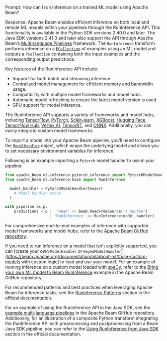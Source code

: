 Prompt:
How can I run inference on a trained ML model using Apache Beam?

Response:
Apache Beam enables efficient inference on both local and remote ML models within your pipelines through the RunInference API. This functionality is available in the Python SDK versions 2.40.0 and later. The Java SDK versions 2.41.0 and later also support the API through Apache Beam’s [Multi-language Pipelines](https://beam.apache.org/documentation/programming-guide/#multi-language-pipelines) framework. The `RunInference` transform performs inference on a [`PCollection`](https://beam.apache.org/documentation/programming-guide/#pcollections) of examples using an ML model and outputs a `PCollection` containing both the input examples and the corresponding output predictions.

Key features of the RunInference API include:
* Support for both batch and streaming inference.
* Centralized model management for efficient memory and bandwidth usage.
* Compatibility with multiple model frameworks and model hubs.
* Automatic model refreshing to ensure the latest model version is used.
* GPU support for model inference.

The RunInference API supports a variety of frameworks and model hubs, including [TensorFlow](https://www.tensorflow.org/), [PyTorch](https://pytorch.org/), [Scikit-learn](https://scikit-learn.org/), [XGBoost](https://xgboost.ai/), [Hugging Face](https://huggingface.co/), [TensorFlow Hub](https://www.tensorflow.org/hub), [Vertex AI](https://cloud.google.com/vertex-ai), [TensorRT](https://developer.nvidia.com/tensorrt), and [ONNX](https://onnx.ai/). Additionally, you can easily integrate custom model frameworks.

To import a model into your Apache Beam pipeline, you'll need to configure the [`ModelHandler`](https://beam.apache.org/releases/pydoc/current/apache_beam.ml.inference.base.html#apache_beam.ml.inference.base.ModelHandler) object, which wraps the underlying model and allows you to set necessary environment variables for inference.

Following is an example importing a `Pytorch` model handler to use in your pipeline:

```python
from apache_beam.ml.inference.pytorch_inference import PytorchModelHandlerTensor
from apache_beam.ml.inference.base import RunInference

  model_handler = PytorchModelHandlerTensor(
    # Model handler setup
  )

with pipeline as p:
    predictions = p |  'Read' >> beam.ReadFromSource('a_source')
                    | 'RunInference' >> RunInference(model_handler)
```

For comprehensive end-to-end examples of inference with supported model frameworks and model hubs, refer to the [Apache Beam GitHub repository](https://github.com/apache/beam/tree/master/sdks/python/apache_beam/examples/inference).

If you need to run inference on a model that isn't explicitly supported, you can [create your own `ModelHandler` or `KeyedModelHandler`](https://beam.apache.org/documentation/ml/about-ml/#use-custom-models with custom logic] to load and use your model. For an example of running inference on a custom model loaded with [spaCy](https://spacy.io/), refer to the [Bring your own ML model to Beam RunInference](https://github.com/apache/beam/blob/master/examples/notebooks/beam-ml/run_custom_inference.ipynb) example in the Apache Beam GitHub repository.

For recommended patterns and best practices when leveraging Apache Beam for inference tasks, see the [RunInference Patterns](https://beam.apache.org/documentation/ml/about-ml/#runinference-patterns) section in the official documentation.

For an example of using the RunInference API in the Java SDK, see the [example multi-language pipelines](https://github.com/apache/beam/tree/master/examples/multi-language) in the Apache Beam GitHub repository. Additionally, for an illustration of a composite Python transform integrating the RunInference API with preprocessing and postprocessing from a Beam Java SDK pipeline, you can refer to the [Using RunInference from Java SDK](https://beam.apache.org/documentation/ml/multi-language-inference/) section in the official documentation.